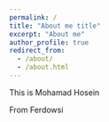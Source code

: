 ```yaml
---
permalink: /
title: "About me title"
excerpt: "About me"
author_profile: true
redirect_from: 
  - /about/
  - /about.html
---
```


This is Mohamad Hosein 

From Ferdowsi